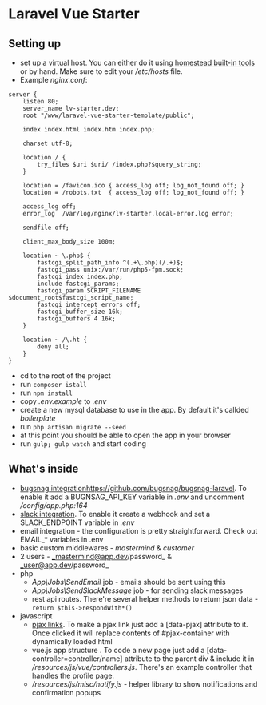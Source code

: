 # Laravel Vue Starter

## Setting up

- set up a virtual host. You can either do it using [homestead built-in tools](https://laravel.com/docs/5.2/homestead#configuring-homestead) or by hand. Make sure to edit your _/etc/hosts_ file.
- Example _nginx.conf_:
```
server {
    listen 80;
    server_name lv-starter.dev;
    root "/www/laravel-vue-starter-template/public";

    index index.html index.htm index.php;

    charset utf-8;

    location / {
        try_files $uri $uri/ /index.php?$query_string;
    }

    location = /favicon.ico { access_log off; log_not_found off; }
    location = /robots.txt  { access_log off; log_not_found off; }

    access_log off;
    error_log  /var/log/nginx/lv-starter.local-error.log error;

    sendfile off;

    client_max_body_size 100m;

    location ~ \.php$ {
        fastcgi_split_path_info ^(.+\.php)(/.+)$;
        fastcgi_pass unix:/var/run/php5-fpm.sock;
        fastcgi_index index.php;
        include fastcgi_params;
        fastcgi_param SCRIPT_FILENAME $document_root$fastcgi_script_name;
        fastcgi_intercept_errors off;
        fastcgi_buffer_size 16k;
        fastcgi_buffers 4 16k;
    }

    location ~ /\.ht {
        deny all;
    }
}
```
- cd to the root of the project
- run `composer istall`
- run `npm install`
- copy _.env.example_ to _.env_
- create a new mysql database to use in the app. By default it's callded _boilerplate_
- run `php artisan migrate --seed`
- at this point you should be able to open the app in your browser
- run `gulp; gulp watch` and start coding

## What's inside

- [bugsnag integration]()https://github.com/bugsnag/bugsnag-laravel. To enable it add a BUGNSAG_API_KEY variable in _.env_ and uncomment _/config/app.php:164_
- [slack integration](https://github.com/maknz/slack). To enable it create a webhook and set a SLACK_ENDPOINT variable in _.env_
- email integration - the configuration is pretty straightforward. Check out EMAIL_* variables in .env
- basic custom middlewares - _mastermind_ & _customer_
- 2 users - _mastermind@app.dev/password_ & _user@app.dev/password_
- php
    - _App\Jobs\SendEmail_ job - emails should be sent using this
    - _App\Jobs\SendSlackMessage_ job - for sending slack messages
    - rest api routes. There're several helper methods to return json data - `return $this->respondWith*()`
- javascript
    - [pjax links](https://github.com/defunkt/jquery-pjax). To make a pjax link just add a [data-pjax] attribute to it. Once clicked it will replace contents of #pjax-container with dynamically loaded html
    - vue.js app structure . To code a new page just add a [data-controller=controller/name] attribute to the parent div & include it in _/resources/js/vue/controllers.js_. There's an example controller that handles the profile page.
    - _/resources/js/misc/notify.js_ - helper library to show notifications and confirmation popups